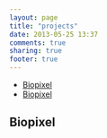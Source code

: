 ```yaml
---
layout: page
title: "projects"
date: 2013-05-25 13:37
comments: true
sharing: true
footer: true
---
```

<ul>
<li><a href="http://www.periphane.net" <h3>Biopixel</h3></a></li>
<li><a href="http://www.periph.net" <h3>Biopixel</h3></a></li>
</ul>

<h2>Biopixel</h2>

